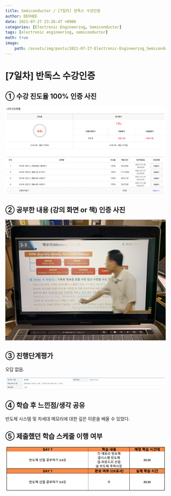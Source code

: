 ```yaml
---
title: Semiconductor / [7일차] 반독스 수강인증
author: DEVHEE
date: 2021-07-27 23:26:47 +0900
categories: [Electronic Engineering, Semiconductor]
tags: [electronic engineering, semiconductor]
math: true
image:
    path: /assets/img/posts/2021-07-27-Electronic-Engineering_Semiconductor_7일차-반독스-수강인증/preview.jpg
---
```


# **[7일차] 반독스 수강인증**

## **① 수강 진도율 100% 인증 사진**

![Fig. 1](/assets/img/posts/2021-07-27-Electronic-Engineering_Semiconductor_7일차-반독스-수강인증/fig_1.png)

## **② 공부한 내용 (강의 화면 or 책) 인증 사진**

![Fig. 2](/assets/img/posts/2021-07-27-Electronic-Engineering_Semiconductor_7일차-반독스-수강인증/fig_2.JPG)

## **③ 진행단계평가**

오답 없음.

![Fig. 3](/assets/img/posts/2021-07-27-Electronic-Engineering_Semiconductor_7일차-반독스-수강인증/fig_3.png)

## **④ 학습 후 느낀점/생각 공유**

반도체 시스템 및 차세대 메모리에 대한 깊은 이론을 배울 수 있었다.

## **⑤ 제출했던 학습 스케줄 이행 여부**

![Fig. 5](/assets/img/posts/2021-07-27-Electronic-Engineering_Semiconductor_7일차-반독스-수강인증/fig_5.png)